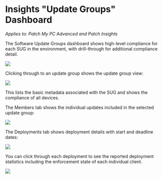 # Insights "Update Groups" Dashboard

_Applies to: Patch My PC Advanced and Patch Insights_

The Software Update Groups dashboard shows high-level compliance for each SUG in the environment, with drill-through for additional compliance detail.

![](../../../.gitbook/assets/image-\(1033\).png)

Clicking through to an update group shows the update group view:

![](../../../.gitbook/assets/image-\(1034\).png)

This lists the basic metadata associated with the SUG and shows the compliance of all devices.

The Members tab shows the individual updates included in the selected update group:

![](../../../.gitbook/assets/image-\(1035\).png)

The Deployments tab shows deployment details with start and deadline dates:

![](../../../.gitbook/assets/image-\(1036\).png)

You can click through each deployment to see the reported deployment statistics including the enforcement state of each individual client.

![](../../../.gitbook/assets/image-\(1037\).png)
